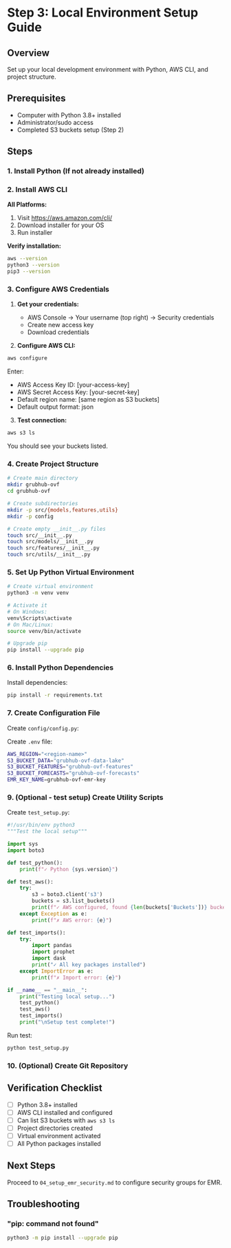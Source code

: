 # Step 3: Local Environment Setup Guide

## Overview
Set up your local development environment with Python, AWS CLI, and project structure.

## Prerequisites
- Computer with Python 3.8+ installed
- Administrator/sudo access
- Completed S3 buckets setup (Step 2)

## Steps

### 1. Install Python (If not already installed)

### 2. Install AWS CLI

**All Platforms:**
1. Visit https://aws.amazon.com/cli/
2. Download installer for your OS
3. Run installer

**Verify installation:**
```bash
aws --version
python3 --version
pip3 --version
```

### 3. Configure AWS Credentials

1. **Get your credentials:**
   - AWS Console → Your username (top right) → Security credentials
   - Create new access key
   - Download credentials

2. **Configure AWS CLI:**
```bash
aws configure
```
Enter:
- AWS Access Key ID: [your-access-key]
- AWS Secret Access Key: [your-secret-key]
- Default region name: [same region as S3 buckets]
- Default output format: json

3. **Test connection:**
```bash
aws s3 ls
```
You should see your buckets listed.

### 4. Create Project Structure

```bash
# Create main directory
mkdir grubhub-ovf
cd grubhub-ovf

# Create subdirectories
mkdir -p src/{models,features,utils}
mkdir -p config

# Create empty __init__.py files
touch src/__init__.py
touch src/models/__init__.py
touch src/features/__init__.py
touch src/utils/__init__.py
```

### 5. Set Up Python Virtual Environment

```bash
# Create virtual environment
python3 -m venv venv

# Activate it
# On Windows:
venv\Scripts\activate
# On Mac/Linux:
source venv/bin/activate

# Upgrade pip
pip install --upgrade pip
```

### 6. Install Python Dependencies

Install dependencies:
```bash
pip install -r requirements.txt
```

### 7. Create Configuration File

Create `config/config.py`:

Create `.env` file:
```bash
AWS_REGION="<region-name>"
S3_BUCKET_DATA="grubhub-ovf-data-lake"
S3_BUCKET_FEATURES="grubhub-ovf-features"
S3_BUCKET_FORECASTS="grubhub-ovf-forecasts"
EMR_KEY_NAME=grubhub-ovf-emr-key
```

### 9. (Optional - test setup) Create Utility Scripts

Create `test_setup.py`:
```python
#!/usr/bin/env python3
"""Test the local setup"""

import sys
import boto3

def test_python():
    print(f"✓ Python {sys.version}")

def test_aws():
    try:
        s3 = boto3.client('s3')
        buckets = s3.list_buckets()
        print(f"✓ AWS configured, found {len(buckets['Buckets'])} buckets")
    except Exception as e:
        print(f"✗ AWS error: {e}")

def test_imports():
    try:
        import pandas
        import prophet
        import dask
        print("✓ All key packages installed")
    except ImportError as e:
        print(f"✗ Import error: {e}")

if __name__ == "__main__":
    print("Testing local setup...")
    test_python()
    test_aws()
    test_imports()
    print("\nSetup test complete!")
```

Run test:
```bash
python test_setup.py
```

### 10. (Optional) Create Git Repository


## Verification Checklist

- [ ] Python 3.8+ installed
- [ ] AWS CLI installed and configured
- [ ] Can list S3 buckets with `aws s3 ls`
- [ ] Project directories created
- [ ] Virtual environment activated
- [ ] All Python packages installed

## Next Steps

Proceed to `04_setup_emr_security.md` to configure security groups for EMR.

## Troubleshooting

### "pip: command not found"
```bash
python3 -m pip install --upgrade pip
```
